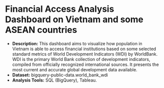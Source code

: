 # Financial Access Analysis Dashboard on Vietnam and some ASEAN countries
* **Description:** This dashboard aims to visualize how population in Vietnam is able to access financial institutions based on some selected standard metrics of World Development Indicators (WDI) by WorldBank. WDI is the primary World Bank collection of development indicators, compiled from officially recognized international sources. It presents the most current and accurate global development data available.
* **Dataset:** bigquery-public-data.world_bank_wdi
* **Analysis Tools:** SQL (BigQuery), Tableau. 
